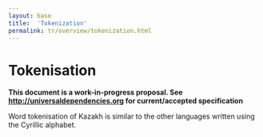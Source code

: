 ```yaml
---
layout: base
title:  'Tokenization'
permalink: tr/overview/tokenization.html
---
```


# Tokenisation

**This document is a work-in-progress proposal. See http://universaldependencies.org for current/accepted specification** 

Word tokenisation of Kazakh is similar to the other languages written using the Cyrillic alphabet. 
